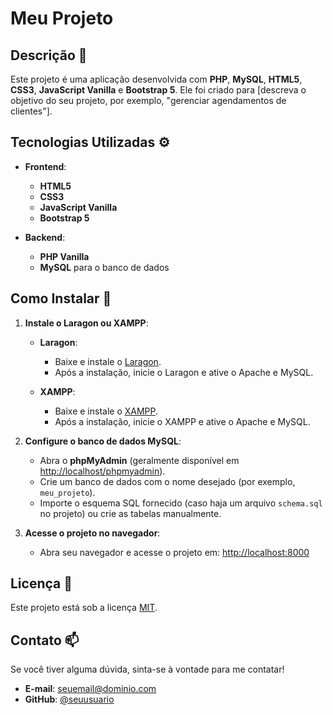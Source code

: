 # Meu Projeto

## Descrição 🚀

Este projeto é uma aplicação desenvolvida com **PHP**, **MySQL**, **HTML5**, **CSS3**, **JavaScript Vanilla** e **Bootstrap 5**. Ele foi criado para [descreva o objetivo do seu projeto, por exemplo, "gerenciar agendamentos de clientes"]. 

## Tecnologias Utilizadas ⚙️

- **Frontend**: 
  - **HTML5**
  - **CSS3**
  - **JavaScript Vanilla**
  - **Bootstrap 5**
  
- **Backend**:
  - **PHP Vanilla**
  - **MySQL** para o banco de dados

## Como Instalar 🔨

1. **Instale o Laragon ou XAMPP**:

   - **Laragon**:
     - Baixe e instale o [Laragon](https://laragon.org/download/).
     - Após a instalação, inicie o Laragon e ative o Apache e MySQL.
   
   - **XAMPP**:
     - Baixe e instale o [XAMPP](https://www.apachefriends.org/pt_br/index.html).
     - Após a instalação, inicie o XAMPP e ative o Apache e MySQL.

2. **Configure o banco de dados MySQL**:
    - Abra o **phpMyAdmin** (geralmente disponível em [http://localhost/phpmyadmin](http://localhost/phpmyadmin)).
    - Crie um banco de dados com o nome desejado (por exemplo, `meu_projeto`).
    - Importe o esquema SQL fornecido (caso haja um arquivo `schema.sql` no projeto) ou crie as tabelas manualmente.

3. **Acesse o projeto no navegador**:
    - Abra seu navegador e acesse o projeto em:
      [http://localhost:8000](http://localhost:8000)

## Licença 📄

Este projeto está sob a licença [MIT](LICENSE).

## Contato 📫

Se você tiver alguma dúvida, sinta-se à vontade para me contatar!

- **E-mail**: seuemail@dominio.com
- **GitHub**: [@seuusuario](https://github.com/seuusuario)
